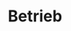 ---
title: "Betrieb"
linkTitle: "Betrieb"
weight: 100
description: Generelle Informationen zum Betrieb im 3V ROOMS Ecosystem
---